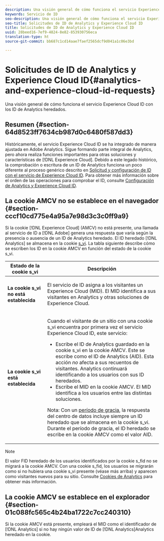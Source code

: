 ```yaml
---
description: Una visión general de cómo funciona el servicio Experience Cloud ID con los ID de Analytics heredados.
keywords: Servicio de ID
seo-description: Una visión general de cómo funciona el servicio Experience Cloud ID con los ID de Analytics heredados.
seo-title: Solicitudes de ID de Analytics y Experience Cloud ID
title: Solicitudes de ID de Analytics y Experience Cloud ID
uuid: 28beed16-7ef9-4824-8e82-853930756eca
translation-type: ht
source-git-commit: bb687c1cd14aae7faef2565dcf9d041a1c06e3bd

---
```



# Solicitudes de ID de Analytics y Experience Cloud ID{#analytics-and-experience-cloud-id-requests}

Una visión general de cómo funciona el servicio Experience Cloud ID con los ID de Analytics heredados.

## Resumen {#section-64d8523ff7634cb987d0c6480f587dd3}

Históricamente, el servicio Experience Cloud ID se ha integrado de manera ajustada en Adobe Analytics. Sigue formando parte integral de Analytics, pero ahora realiza funciones importantes para otras soluciones y características de [!DNL Experience Cloud]. Debido a este legado histórico, la comprobación o escritura de un ID de Analytics funciona un poco diferente al proceso genérico descrito en [Solicitud y configuración de ID con el servicio de Experience Cloud ID](../../mcvid-introduction/mcvid-id-request.md#concept-2caacebb1d244402816760e9b8bcef6a). Para obtener más información sobre el orden de las operaciones para comprobar el ID, consulte [Configuración de Analytics y Experience Cloud ID](../../mcvid-reference/mcvid-analytics-reference/mcvid-analytics-ids.md#concept-f381dd18ee184c6c8e48286937a161d6).

## La cookie AMCV no se establece en el navegador {#section-cccf10cd775e4a95a7e98d3c3c0ff9a9}

Si la cookie [!DNL Experience Cloud] (AMCV) no está presente, una llamada al servicio de ID a [!DNL Adobe] genera una respuesta que varía según la presencia o ausencia de un ID de Analytics heredado. El ID heredado [!DNL Analytics] se almacena en la cookie [s_vi](https://marketing.adobe.com/resources/help/es_ES/whitepapers/cookies/?f=cookies_analytics.html). La tabla siguiente describe cómo se escriben los ID en la cookie AMCV en función del estado de la cookie s_vi.

<table id="table_DC85FECE26DD424E841BA1059AF1E57F"> 
 <thead> 
  <tr> 
   <th colname="col1" class="entry"> Estado de la cookie s_vi </th> 
   <th colname="col2" class="entry"> Descripción </th> 
  </tr> 
 </thead>
 <tbody> 
  <tr> 
   <td colname="col1"> <p> <b> La cookie s_vi no está establecida</b> </p> </td> 
   <td colname="col2"> <p>El servicio de ID asigna a los visitantes un <span class="keyword">Experience Cloud</span> (MID). El MID identifica a sus visitantes en <span class="keyword">Analytics</span> y otras soluciones de <span class="keyword">Experience Cloud</span>. </p> </td> 
  </tr> 
  <tr> 
   <td colname="col1"> <p> <b>La cookie s_vi está establecida</b> </p> </td> 
   <td colname="col2"> <p>Cuando el visitante de un sitio con una cookie s_vi encuentra por primera vez el servicio Experience Cloud ID, este servicio: </p> 
    <ul id="ul_BE584810280D4874AF802A9247011787"> 
     <li id="li_AA395B09A3174AF78F3EC10053E2E4F5">Escribe el ID de <span class="keyword">Analytics</span> guardado en la cookie s_vi en la cookie AMCV. Este se escribe como el ID de <span class="keyword">Analytics</span> (AID). Esta acción <i>no</i> afecta a sus recuentos de visitantes. <span class="keyword"> Analytics</span> continuará identificando a los usuarios con sus ID heredados. </li> 
     <li id="li_8735DE21FEA542BA8024109B8FE1E2ED">Escribe el MID en la cookie AMCV. El MID identifica a los usuarios entre las distintas soluciones. </li> 
    </ul> <p> <p>Nota: Con un <a href="../../mcvid-reference/mcvid-analytics-reference/mcvid-grace-period.md" format="dita" scope="local">período de gracia</a>, la respuesta del centro de datos incluye siempre un ID heredado que se almacena en la cookie s_vi. Durante el período de gracia, el ID heredado se escribe en la cookie AMCV como el valor AID. </p> </p> </td> 
  </tr> 
 </tbody> 
</table>

>[!NOTE]
>
>El valor FID heredado de los usuarios identificados por la cookie s_fid no se migrará a la cookie AMCV. Con una cookie s_fid, los usuarios se migrarán como si no hubiera una cookie s_vi presente (véase más arriba) y aparecen como visitantes nuevos para su sitio. Consulte [Cookies de Analytics](https://marketing.adobe.com/resources/help/es_ES/whitepapers/cookies/?f=cookies_analytics.html) para obtener más información.

## La cookie AMCV se establece en el explorador {#section-01c088fc565c4b24ba1722c7cc240310}

Si la cookie AMCV está presente, empleará el MID como el identificador de [!DNL Analytics] si no hay ningún valor de ID de [!DNL Analytics]Analytics heredado en la cookie.
